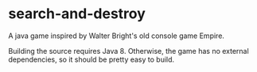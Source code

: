 # search-and-destroy
A java game inspired by Walter Bright's old console game Empire.


Building the source requires Java 8.
Otherwise, the game has no external dependencies, so it should be pretty easy to build.



